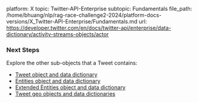 platform: X
topic: Twitter-API-Enterprise
subtopic: Fundamentals
file_path: /home/bhuang/nlp/rag-race-challenge2-2024/platform-docs-versions/X_Twitter-API-Enterprise/Fundamentals.md
url: https://developer.twitter.com/en/docs/twitter-api/enterprise/data-dictionary/activity-streams-objects/actor

### Next Steps

Explore the other sub-objects that a Tweet contains:

* [Tweet object and data dictionary](https://developer.twitter.com/en/docs/tweets/data-dictionary/overview/tweet-object.html)
* [Entities object and data dictionary](https://developer.twitter.com/en/docs/tweets/data-dictionary/overview/entities-object.html)
* [Extended Entities object and data dictionary](https://developer.twitter.com/en/docs/tweets/data-dictionary/overview/extended-entities-object.html)
* [Tweet geo objects and data dictionaries](https://developer.twitter.com/en/docs/tweets/data-dictionary/overview/geo-objects.html)
